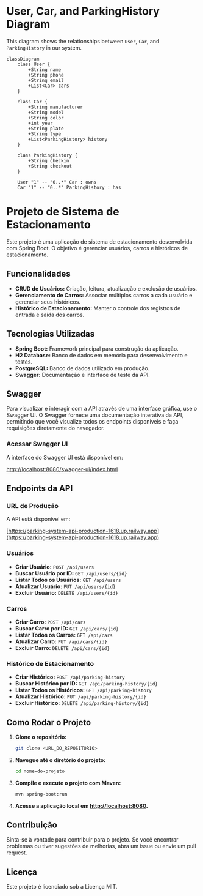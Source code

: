 # User, Car, and ParkingHistory Diagram

This diagram shows the relationships between `User`, `Car`, and `ParkingHistory` in our system.

```mermaid
classDiagram
    class User {
        +String name
        +String phone
        +String email
        +List<Car> cars
    }

    class Car {
        +String manufacturer
        +String model
        +String color
        +int year
        +String plate
        +String type
        +List<ParkingHistory> history
    }

    class ParkingHistory {
        +String checkin
        +String checkout
    }

    User "1" -- "0..*" Car : owns
    Car "1" -- "0..*" ParkingHistory : has
```

# Projeto de Sistema de Estacionamento

Este projeto é uma aplicação de sistema de estacionamento desenvolvida com Spring Boot. O objetivo é gerenciar usuários, carros e históricos de estacionamento.

## Funcionalidades

- **CRUD de Usuários:** Criação, leitura, atualização e exclusão de usuários.
- **Gerenciamento de Carros:** Associar múltiplos carros a cada usuário e gerenciar seus históricos.
- **Histórico de Estacionamento:** Manter o controle dos registros de entrada e saída dos carros.

## Tecnologias Utilizadas

- **Spring Boot:** Framework principal para construção da aplicação.
- **H2 Database:** Banco de dados em memória para desenvolvimento e testes.
- **PostgreSQL:** Banco de dados utilizado em produção.
- **Swagger:** Documentação e interface de teste da API.

## Swagger

Para visualizar e interagir com a API através de uma interface gráfica, use o Swagger UI. O Swagger fornece uma documentação interativa da API, permitindo que você visualize todos os endpoints disponíveis e faça requisições diretamente do navegador.

### Acessar Swagger UI

A interface do Swagger UI está disponível em:

[http://localhost:8080/swagger-ui/index.html](http://localhost:8080/swagger-ui/index.html)

## Endpoints da API

### URL de Produção

A API está disponível em:

[https://parking-system-api-production-1618.up.railway.app](https://parking-system-api-production-1618.up.railway.app)

### Usuários

- **Criar Usuário:** `POST /api/users`
- **Buscar Usuário por ID:** `GET /api/users/{id}`
- **Listar Todos os Usuários:** `GET /api/users`
- **Atualizar Usuário:** `PUT /api/users/{id}`
- **Excluir Usuário:** `DELETE /api/users/{id}`

### Carros

- **Criar Carro:** `POST /api/cars`
- **Buscar Carro por ID:** `GET /api/cars/{id}`
- **Listar Todos os Carros:** `GET /api/cars`
- **Atualizar Carro:** `PUT /api/cars/{id}`
- **Excluir Carro:** `DELETE /api/cars/{id}`

### Histórico de Estacionamento

- **Criar Histórico:** `POST /api/parking-history`
- **Buscar Histórico por ID:** `GET /api/parking-history/{id}`
- **Listar Todos os Históricos:** `GET /api/parking-history`
- **Atualizar Histórico:** `PUT /api/parking-history/{id}`
- **Excluir Histórico:** `DELETE /api/parking-history/{id}`

## Como Rodar o Projeto

1. **Clone o repositório:**

    ```bash
    git clone <URL_DO_REPOSITORIO>
    ```

2. **Navegue até o diretório do projeto:**

    ```bash
    cd nome-do-projeto
    ```

3. **Compile e execute o projeto com Maven:**

    ```bash
    mvn spring-boot:run
    ```

4. **Acesse a aplicação local em [http://localhost:8080](http://localhost:8080).**

## Contribuição

Sinta-se à vontade para contribuir para o projeto. Se você encontrar problemas ou tiver sugestões de melhorias, abra um issue ou envie um pull request.

## Licença

Este projeto é licenciado sob a Licença MIT.

